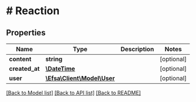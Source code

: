 # # Reaction

## Properties

Name | Type | Description | Notes
------------ | ------------- | ------------- | -------------
**content** | **string** |  | [optional]
**created_at** | [**\DateTime**](\DateTime.md) |  | [optional]
**user** | [**\Efsa\Client\Model\User**](User.md) |  | [optional]

[[Back to Model list]](../../README.md#models) [[Back to API list]](../../README.md#endpoints) [[Back to README]](../../README.md)
